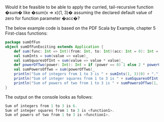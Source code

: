 Would it be feasible to be able to apply the curried, tail-recursive function �sum� like �sum(x => x)(1, 3)� assuming the declared default value of zero for function parameter �acc�?

The below example code is based on the PDF Scala by Example, chapter 5 First-class functions:

```scala
package sumOfFun
object sumOfFunExciting extends Application {
    def sum(func: Int => Int)(from: Int, to: Int)(acc: Int = 0): Int = if (from > to) acc else sum(func)(from + 1, to)(acc + func(from))
    val sumInts = sum(value => value)_
    val sumSquaresOfInt = sum(value => value * value)_
    def powerOfTwo(power: Int): Int = if (power == 0) 1 else 2 * powerOfTwo(power - 1)
    val sumPowersOfTwo = sum(powerOfTwo)_
    println("Sum of integers from 1 to 3 is " + sumInts(1, 3)(0) + ".")
    println("Sum of integer squares from 1 to 3 is " + sumSquaresOfInt(1, 3) + ".")
    println("Sum of powers of two from 1 to 3 is " + sumPowersOfTwo(1, 3) + ".")
}

```

The output on the console looks as follows:

```scala
Sum of integers from 1 to 3 is 6.
Sum of integer squares from 1 to 3 is <function1>.
Sum of powers of two from 1 to 3 is <function1>.
```
